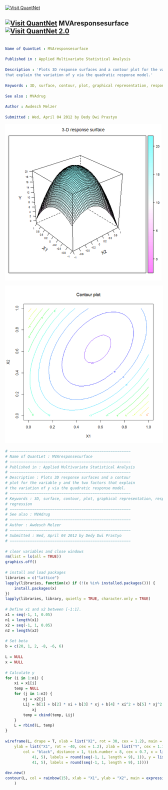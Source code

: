 
[<img src="https://github.com/QuantLet/Styleguide-and-Validation-procedure/blob/master/pictures/banner.png" alt="Visit QuantNet">](http://quantlet.de/index.php?p=info)

## [<img src="https://github.com/QuantLet/Styleguide-and-Validation-procedure/blob/master/pictures/qloqo.png" alt="Visit QuantNet">](http://quantlet.de/) **MVAresponsesurface** [<img src="https://github.com/QuantLet/Styleguide-and-Validation-procedure/blob/master/pictures/QN2.png" width="60" alt="Visit QuantNet 2.0">](http://quantlet.de/d3/ia)

```yaml

Name of QuantLet : MVAresponsesurface

Published in : Applied Multivariate Statistical Analysis

Description : 'Plots 3D response surfaces and a contour plot for the variable y and the two factors
that explain the variation of y via the quadratic response model.'

Keywords : 3D, surface, contour, plot, graphical representation, response-model, regression

See also : MVAdrug

Author : Awdesch Melzer

Submitted : Wed, April 04 2012 by Dedy Dwi Prastyo

```

![Picture1](MVAresponsesurface_1.png)

![Picture2](MVAresponsesurface_2.png)


```r
# −−−−−−−−−−−−−−−−−−−−−−−−−−−−−−−−−−−−−−−−−−−−−−−−−−−−−−
# Name of QuantLet : MVAresponsesurface
# −−−−−−−−−−−−−−−−−−−−−−−−−−−−−−−−−−−−−−−−−−−−−−−−−−−−−−
# Published in : Applied Multivariate Statistical Analysis
# −−−−−−−−−−−−−−−−−−−−−−−−−−−−−−−−−−−−−−−−−−−−−−−−−−−−−−
# Description : Plots 3D response surfaces and a contour 
# plot for the variable y and the two factors that explain 
# the variation of y via the quadratic response model.
# −−−−−−−−−−−−−−−−−−−−−−−−−−−−−−−−−−−−−−−−−−−−−−−−−−−−−−
# Keywords : 3D, surface, contour, plot, graphical representation, response-model,
# regression
# −−−−−−−−−−−−−−−−−−−−−−−−−−−−−−−−−−−−−−−−−−−−−−−−−−−−−−
# See also : MVAdrug
# −−−−−−−−−−−−−−−−−−−−−−−−−−−−−−−−−−−−−−−−−−−−−−−−−−−−−−
# Author : Awdesch Melzer
# −−−−−−−−−−−−−−−−−−−−−−−−−−−−−−−−−−−−−−−−−−−−−−−−−−−−−−
# Submitted : Wed, April 04 2012 by Dedy Dwi Prastyo
# −−−−−−−−−−−−−−−−−−−−−−−−−−−−−−−−−−−−−−−−−−−−−−−−−−−−−−

# clear variables and close windows
rm(list = ls(all = TRUE))
graphics.off()

# install and load packages
libraries = c("lattice")
lapply(libraries, function(x) if (!(x %in% installed.packages())) {
    install.packages(x)
})
lapply(libraries, library, quietly = TRUE, character.only = TRUE)

# Define x1 and x2 between [-1:1].
x1 = seq(-1, 1, 0.05)
n1 = length(x1)
x2 = seq(-1, 1, 0.05)
n2 = length(x2)

# Set beta
b = c(20, 1, 2, -8, -6, 6)

L = NULL
x = NULL

# Calculate y
for (i in 1:n1) {
    xi = x1[i]
    temp = NULL
    for (j in 1:n2) {
        xj = x2[j]
        Lij = b[1] + b[2] * xi + b[3] * xj + b[4] * xi^2 + b[5] * xj^2 + b[6] * xi * 
            xj
        temp = cbind(temp, Lij)
    }
    L = rbind(L, temp)
}

wireframe(L, drape = T, xlab = list("X2", rot = 30, cex = 1.2), main = expression(paste("3-D response surface")), 
    ylab = list("X1", rot = -40, cex = 1.2), zlab = list("Y", cex = 1.1), scales = list(arrows = FALSE, 
        col = "black", distance = 1, tick.number = 8, cex = 0.7, x = list(at = seq(1, 
            41, 5), labels = round(seq(-1, 1, length = 9), 1)), y = list(at = seq(1, 
            41, 5), labels = round(seq(-1, 1, length = 9), 1))))

dev.new()
contour(L, col = rainbow(15), xlab = "X1", ylab = "X2", main = expression(paste("Contour plot")), 
    ) 

```
